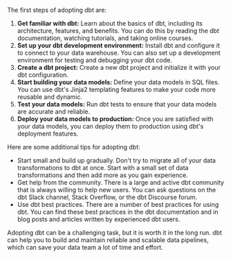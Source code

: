 The first steps of adopting dbt are:

1. **Get familiar with dbt:** Learn about the basics of dbt, including its architecture, features, and benefits. You can do this by reading the dbt documentation, watching tutorials, and taking online courses.
2. **Set up your dbt development environment:** Install dbt and configure it to connect to your data warehouse. You can also set up a development environment for testing and debugging your dbt code.
3. **Create a dbt project:** Create a new dbt project and initialize it with your dbt configuration.
4. **Start building your data models:** Define your data models in SQL files. You can use dbt's Jinja2 templating features to make your code more reusable and dynamic.
5. **Test your data models:** Run dbt tests to ensure that your data models are accurate and reliable.
6. **Deploy your data models to production:** Once you are satisfied with your data models, you can deploy them to production using dbt's deployment features.

Here are some additional tips for adopting dbt:

* Start small and build up gradually. Don't try to migrate all of your data transformations to dbt at once. Start with a small set of data transformations and then add more as you gain experience.
* Get help from the community. There is a large and active dbt community that is always willing to help new users. You can ask questions on the dbt Slack channel, Stack Overflow, or the dbt Discourse forum.
* Use dbt best practices. There are a number of best practices for using dbt. You can find these best practices in the dbt documentation and in blog posts and articles written by experienced dbt users.

Adopting dbt can be a challenging task, but it is worth it in the long run. dbt can help you to build and maintain reliable and scalable data pipelines, which can save your data team a lot of time and effort.